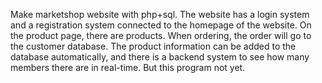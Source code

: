 Make marketshop website with php+sql. The website has a login system and a registration system connected to the homepage of the website. On the product page, there are products. When ordering, the order will go to the customer database. The product information can be added to the database automatically, and there is a backend system to see how many members there are in real-time. But this program not yet. 
